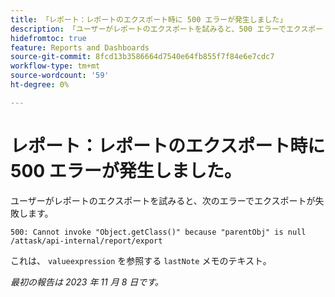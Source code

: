 ```yaml
---
title: 「レポート：レポートのエクスポート時に 500 エラーが発生しました」
description: 「ユーザーがレポートのエクスポートを試みると、500 エラーでエクスポートが失敗します。」
hidefromtoc: true
feature: Reports and Dashboards
source-git-commit: 8fcd13b3586664d7540e64fb855f7f84e6e7cdc7
workflow-type: tm+mt
source-wordcount: '59'
ht-degree: 0%

---
```



# レポート：レポートのエクスポート時に 500 エラーが発生しました。

ユーザーがレポートのエクスポートを試みると、次のエラーでエクスポートが失敗します。

```
500: Cannot invoke "Object.getClass()" because "parentObj" is null /attask/api-internal/report/export
```

これは、 `valueexpression` を参照する `lastNote` メモのテキスト。

_最初の報告は 2023 年 11 月 8 日です。_
